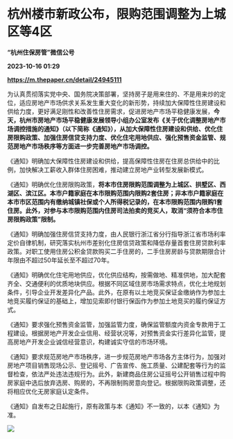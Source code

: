 # 杭州楼市新政公布，限购范围调整为上城区等4区
**“杭州住保房管”微信公号**

**2023-10-16 01:29**

**https://m.thepaper.cn/detail/24945111**

为认真贯彻落实党中央、国务院决策部署，坚持房子是用来住的、不是用来炒的定位，适应房地产市场供求关系发生重大变化的新形势，持续加大保障性住房建设和供给力度，更好满足刚性和改善性住房需求，促进房地产市场平稳健康发展，**今天，杭州市房地产市场平稳健康发展领导小组办公室发布《关于优化调整房地产市场调控措施的通知》（以下简称《通知》），从加大保障性住房建设和供给、优化住房限购政策、加强住房信贷支持力度、优化住宅用地供应、强化预售资金监管、规范房地产市场秩序等方面进一步完善房地产市场调控。**

《通知》明确加大保障性住房建设和供给，提高保障性住房在住房总供给中的比例，加快解决工薪收入群体住房困难，推动建立房地产业转型发展新模式。

《通知》明确优化住房限购政策，**将本市住房限购范围调整为上城区、拱墅区、西湖区、滨江区。本市户籍家庭在本市限购范围内限购2套住房；非本市户籍家庭在本市市区范围内有缴纳城镇社保或个人所得税记录的，在本市限购范围内限购1套住房。此外，对参与本市限购范围内住房司法拍卖的竞买人，取消“须符合本市住房限购政策”限制。**

《通知》明确加强住房信贷支持力度，由人民银行浙江省分行指导浙江省市场利率定价自律机制，研究落实杭州市差别化住房信贷政策和降低存量首套住房贷款利率政策。对职工使用住房公积金贷款购买二手住房的，二手住房房龄与贷款期限合计年限由不超过50年延长至不超过70年。

《通知》明确优化住宅用地供应，优化供应结构，按需做地、精准供地，加大配套齐全、交通便利的优质地块供应。根据不同区域住房市场需求特点，优化土地规划条件，引导企业开发差异化产品。此外，在原有以土地竞买保证金缴纳作为参加土地竞买履约保证的基础上，增加见索即付银行保函作为参加土地竞买的履约保证方式。

《通知》要求强化预售资金监管，加强监管力度，确保监管额度内资金专款用于工程建设。根据房地产开发企业信用、经营状况等，对预售资金实行差异化监管，提高房地产开发企业诚信经营意识，构建诚实守信的市场环境。

《通知》要求规范房地产市场秩序，进一步规范房地产市场各方主体行为，加强对房地产项目销售现场公示、登记摇号、广告宣传、施工质量、公建配套等行为的监督检查，依法严处违法违规行为。此外，新建商品住房公证摇号公开销售过程中购房家庭中选后放弃选房、购房的，不再限制购房意向登记。根据限购政策调整，还将相应优化无房家庭认定条件。

《通知》自发布之日起施行，原有政策与本《通知》不一致的，以本《通知》为准。

![](https://imagecloud.thepaper.cn/thepaper/image/274/281/132.jpg)